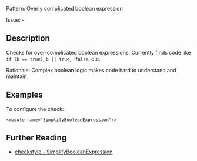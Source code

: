 Pattern: Overly complicated boolean expression

Issue: -

## Description

Checks for over-complicated boolean expressions. Currently finds code like `if (b == true)`, `b || true`, `!false`, etc. 

Rationale: Complex boolean logic makes code hard to understand and maintain. 

## Examples

To configure the check: 
    
    
    <module name="SimplifyBooleanExpression"/>

## Further Reading

* [checkstyle - SimplifyBooleanExpression](http://checkstyle.sourceforge.net/config_coding.html#SimplifyBooleanExpression)